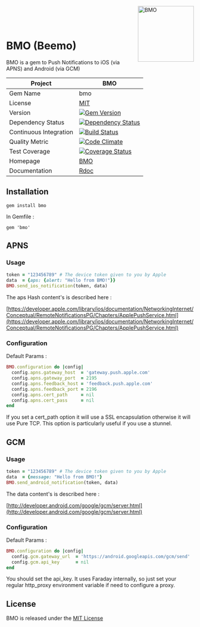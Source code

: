 <img src="https://raw.github.com/antoinelyset/bmo/master/bmo.png"
     alt="BMO"
     align="right"
     width="150px"/>

<br>
<br>
<br>

# BMO (Beemo)

BMO is a gem to Push Notifications to iOS (via APNS) and Android (via GCM)

| Project                 |  BMO                                                                                                                          |
|------------------------ | ----------------------------------------------------------------------------------------------------------------------------- |
| Gem Name                |  bmo                                                                                                                          |
| License                 |  [MIT](https://github.com/antoinelyset/bmo/blob/master/LICENSE)                                                               |
| Version                 |  [![Gem Version](https://badge.fury.io/rb/bmo.png)](http://badge.fury.io/rb/bmo)                                              |
| Dependency Status       |  [![Dependency Status](https://gemnasium.com/antoinelyset/bmo.png)](https://gemnasium.com/antoinelyset/bmo)                   |
| Continuous Integration  |  [![Build Status](https://secure.travis-ci.org/antoinelyset/bmo.png?branch=master)](https://travis-ci.org/antoinelyset/bmo)   |
| Quality Metric          |  [![Code Climate](https://codeclimate.com/github/antoinelyset/bmo.png)](https://codeclimate.com/github/antoinelyset/bmo)  |
| Test Coverage           |  [![Coverage Status](https://coveralls.io/repos/antoinelyset/bmo/badge.png)](https://coveralls.io/r/antoinelyset/bmo)         |
| Homepage                |  [BMO](https://github.com/antoinelyset/bmo)                                                                                   |
| Documentation           |  [Rdoc](http://rdoc.info/github/antoinelyset/bmo/frames)                                                                      |

## Installation

```
gem install bmo
```

In Gemfile :

```
gem 'bmo'
```

## APNS

### Usage

```ruby
token = "123456789" # The device token given to you by Apple
data  = {aps: {alert: "Hello from BMO!"}}
BMO.send_ios_notification(token, data)
```

The aps Hash content's is described here :

[https://developer.apple.com/library/ios/documentation/NetworkingInternet/Conceptual/RemoteNotificationsPG/Chapters/ApplePushService.html](https://developer.apple.com/library/ios/documentation/NetworkingInternet/Conceptual/RemoteNotificationsPG/Chapters/ApplePushService.html)

### Configuration

Default Params :

```ruby
BMO.configuration do |config|
  config.apns.gateway_host  = 'gateway.push.apple.com'
  config.apns.gateway_port  = 2195
  config.apns.feedback_host = 'feedback.push.apple.com'
  config.apns.feedback_port = 2196
  config.apns.cert_path     = nil
  config.apns.cert_pass     = nil
end
```

If you set a cert_path option it will use a SSL encapsulation otherwise it will use Pure TCP.
This option is particularly useful if you use a stunnel.

## GCM

### Usage

```ruby
token = "123456789" # The device token given to you by Apple
data  = {message: "Hello from BMO!"}
BMO.send_android_notification(token, data)
```

The data content's is described here :

[http://developer.android.com/google/gcm/server.html](http://developer.android.com/google/gcm/server.html)

### Configuration

Default Params :

```ruby
BMO.configuration do |config|
  config.gcm.gateway_url  = 'https://android.googleapis.com/gcm/send'
  config.gcm.api_key      = nil
end
```

You should set the api_key. It uses Faraday internally, so just set your regular http_proxy environment variable if need to configure a proxy.

## License

BMO is released under the [MIT
License](http://www.opensource.org/licenses/MIT)
